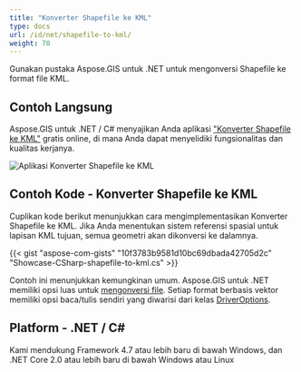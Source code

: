 ```yaml
---
title: "Konverter Shapefile ke KML"
type: docs
url: /id/net/shapefile-to-kml/
weight: 70
---
```


Gunakan pustaka Aspose.GIS untuk .NET untuk mengonversi Shapefile ke format file KML.

## **Contoh Langsung**

Aspose.GIS untuk .NET / C# menyajikan Anda aplikasi ["Konverter Shapefile ke KML"](https://products.aspose.app/gis/conversion/shapefile-to-kml) gratis online, di mana Anda dapat menyelidiki fungsionalitas dan kualitas kerjanya.

![Aplikasi Konverter Shapefile ke KML](conversion.png)

## **Contoh Kode - Konverter Shapefile ke KML**

Cuplikan kode berikut menunjukkan cara mengimplementasikan Konverter Shapefile ke KML. Jika Anda menentukan sistem referensi spasial untuk lapisan KML tujuan, semua geometri akan dikonversi ke dalamnya. 

{{< gist "aspose-com-gists" "10f3783b9581d10bc69dbada42705d2c" "Showcase-CSharp-shapefile-to-kml.cs" >}}

Contoh ini menunjukkan kemungkinan umum. Aspose.GIS untuk .NET memiliki opsi luas untuk [mengonversi file](https://docs.aspose.com/gis/net/vector-layers/). Setiap format berbasis vektor memiliki opsi baca/tulis sendiri yang diwarisi dari kelas [DriverOptions](https://reference.aspose.com/gis/net/aspose.gis/driveroptions).

## **Platform - .NET / C#**

Kami mendukung Framework 4.7 atau lebih baru di bawah Windows, dan .NET Core 2.0 atau lebih baru di bawah Windows atau Linux
